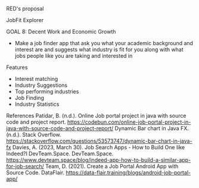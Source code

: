 RED's proposal 

JobFit Explorer 

GOAL 8: Decent Work and Economic Growth

- Make a job finder app that ask you what your academic background and interest are and suggests what industry is fit for you along with what jobs people like you are taking and interested in

Features
- Interest matching 
- Industry Suggestions 
- Top performing industries 
- Job Finding
- Industry Statistics

References
Patidar, B. (n.d.). Online Job portal project in java with source code and project report. https://codebun.com/online-job-portal-project-in-java-with-source-code-and-project-report/
Dynamic Bar chart in Java FX. (n.d.). Stack Overflow. https://stackoverflow.com/questions/53573747/dynamic-bar-chart-in-java-fx
Davies, A. (2023, March 30). Job Search Apps - How to Build One like Indeed?I DevTeam.Space. DevTeam.Space. https://www.devteam.space/blog/indeed-app-how-to-build-a-similar-app-for-job-search/
Team, D. (2021). Create a Job Portal Android App with Source Code. DataFlair. https://data-flair.training/blogs/android-job-portal-app/
